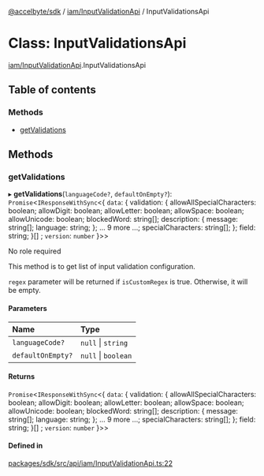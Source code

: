 [@accelbyte/sdk](../README.md) / [iam/InputValidationApi](../modules/iam_InputValidationApi.md) / InputValidationsApi

# Class: InputValidationsApi

[iam/InputValidationApi](../modules/iam_InputValidationApi.md).InputValidationsApi

## Table of contents

### Methods

- [getValidations](iam_InputValidationApi.InputValidationsApi.md#getvalidations)

## Methods

### getValidations

▸ **getValidations**(`languageCode?`, `defaultOnEmpty?`): `Promise`<`IResponseWithSync`<{ `data`: { validation: { allowAllSpecialCharacters: boolean; allowDigit: boolean; allowLetter: boolean; allowSpace: boolean; allowUnicode: boolean; blockedWord: string[]; description: { message: string[]; language: string; }; ... 9 more ...; specialCharacters: string[]; }; field: string; }[] ; `version`: `number`  }\>\>

<p>No role required</p>
   <p>This method is to get list of input validation configuration.</p>
   <p><code>regex</code> parameter will be returned if <code>isCustomRegex</code> is true. Otherwise, it will be empty.</p>

#### Parameters

| Name | Type |
| :------ | :------ |
| `languageCode?` | ``null`` \| `string` |
| `defaultOnEmpty?` | ``null`` \| `boolean` |

#### Returns

`Promise`<`IResponseWithSync`<{ `data`: { validation: { allowAllSpecialCharacters: boolean; allowDigit: boolean; allowLetter: boolean; allowSpace: boolean; allowUnicode: boolean; blockedWord: string[]; description: { message: string[]; language: string; }; ... 9 more ...; specialCharacters: string[]; }; field: string; }[] ; `version`: `number`  }\>\>

#### Defined in

[packages/sdk/src/api/iam/InputValidationApi.ts:22](https://github.com/AccelByte/accelbyte-web-sdk/blob/82edf3f/packages/sdk/src/api/iam/InputValidationApi.ts#L22)
